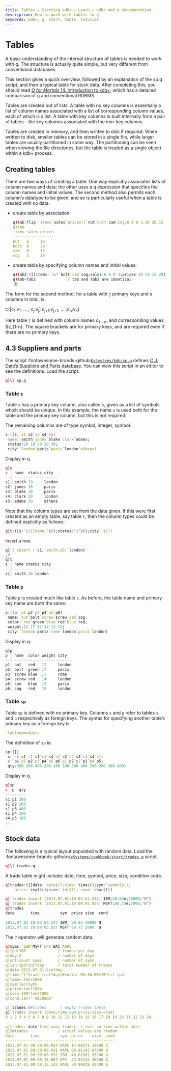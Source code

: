 ```yaml
---
title: Tables – Starting kdb+ – Learn – kdb+ and q documentation
description: How to work with tables in q
keywords: kdb+, q, start, table, tutorial
---
```

# Tables



A basic understanding of the internal structure of tables is needed to work with q. The structure is actually quite simple, but very different from conventional databases.

This section gives a quick overview, followed by an explanation of the sp.q script, and then a typical table for stock data. After completing this, you should read [_Q for Mortals_ 14. Introduction to kdb+](/q4m3/14_Introduction_to_Kdb+/), which has a detailed comparison of q and conventional RDBMS.

Tables are created out of lists. A table with no key columns is essentially a list of column names associated with a list of corresponding column values, each of which is a list. A table with key columns is built internally from a pair of tables – the key columns associated with the non-key columns.

Tables are created in memory, and then written to disk if required. When written to disk, smaller tables can be stored in a single file, while larger tables are usually partitioned in some way. The partitioning can be seen when viewing the file directories, but the table is treated as a single object within a kdb+ process.


## Creating tables

There are two ways of creating a table. One way explicitly associates lists of column names and data; the other uses a q expression that specifies the column names and initial values. The second method also permits each column’s datatype to be given, and so is particularly useful when a table is created with no data.

-   create table by association:

    ```q
    q)tab:flip `items`sales`prices!(`nut`bolt`cam`cog;6 8 0 3;10 20 15 20)
    q)tab
    items sales prices
    ------------------
    nut   6     10
    bolt  8     20
    cam   0     15
    cog   3     20
    ```

-   create table by specifying column names and initial values:

    ```q
    q)tab2:([]items:`nut`bolt`cam`cog;sales:6 8 0 3;prices:10 20 15 20)
    q)tab~tab2              / tab and tab2 are identical
    1b
    ```

The form for the second method, for a table with `j` primary keys and `n` columns in total, is:
<div markdown="1" class="typewriter">
t:([c<sub>1</sub>:v<sub>1</sub>; … ; c<sub>j</sub>:v<sub>j</sub>] c<sub>j+1</sub>:v<sub>j+1</sub>; … ;c<sub>n</sub>:v<sub>n</sub>)
</div>

Here table `t` is defined with column names $c_{1-n}$, and corresponding values $v_{1-n}. The square brackets are for primary keys, and are required even if there are no primary keys.


## 4.3 Suppliers and parts

The script :fontawesome-brands-github:[`KxSystems/kdb/sp.q`](https://github.com/KxSystems/kdb/blob/master/sp.q) defines [C.J. Date’s Suppliers and Parts database](https://en.wikipedia.org/wiki/Suppliers_and_Parts_database). You can view this script in an editor to see the definitions. Load the script.

```q
q)\l sp.q
```


### Table `s`

Table `s` has a primary key column, also called `s`, given as a list of symbols which should be unique. In this example, the name `s` is used both for the table and the primary key column, but this is not required.

The remaining columns are of type symbol, integer, symbol.

```q
s:([s:`s1`s2`s3`s4`s5]
 name:`smith`jones`blake`clark`adams;
 status:20 10 30 20 30;
 city:`london`paris`paris`london`athens)
```

Display in q.

```q
q)s
s | name  status city
--| -------------------
s1| smith 20     london
s2| jones 10     paris
s3| blake 30     paris
s4| clark 20     london
s5| adams 30     athens
```

Note that the column types are set from the data given. If this were first created as an empty table, say table `t`, then the column types could be defined explicitly as follows:

```q
q)t:([s:`$()]name:`$();status:"i"$();city:`$())
```

Insert a row.

```q
q)`t insert (`s1;`smith;20;`london)
,0
q)t
s | name status city
--| -------------------
s1| smith 20 london
```


### Table `p`

Table `p` is created much like table `s`. As before, the table name and primary key name are both the same:

```q
p:([p:`p1`p2`p3`p4`p5`p6]
 name:`nut`bolt`screw`screw`cam`cog;
 color:`red`green`blue`red`blue`red;
 weight:12 17 17 14 12 19;
 city:`london`paris`rome`london`paris`london)
```

Display in q:

```q
q)p
p | name  color weight city
--| -------------------------
p1| nut   red   12     london
p2| bolt  green 17     paris
p3| screw blue  17     rome
p4| screw red   14     london
p5| cam   blue  12     paris
p6| cog   red   19     london
```


### Table `sp`

Table `sp` is defined with no primary key. Columns `s` and `p` refer to tables `s` and `p` respectively as foreign keys. The syntax for specifying another table’s primary key as a foreign key is:

```q
`tablename$data
```

The definition of `sp` is:

```q
sp:([]
 s:`s$`s1`s1`s1`s1`s4`s1`s2`s2`s3`s4`s4`s1;
 p:`p$`p1`p2`p3`p4`p5`p6`p1`p2`p2`p2`p4`p5;
 qty:300 200 400 200 100 100 300 400 200 200 300 400)
```

Display in q.

```q
q)sp
s  p  qty
---------
s1 p1 300
s1 p2 200
s1 p3 400
s1 p4 200
s4 p5 100
...
```


## Stock data

The following is a typical layout populated with random data. Load the :fontawesome-brands-github:[`KxSystems/cookbook/start/trades.q`](https://github.com/KxSystems/cookbook/blob/master/start/trades.q) script.

```q
q)\l trades.q
```

A trade table might include: date, time, symbol, price, size, condition code.

```q
q)trades:([]date:`date$();time:`time$();sym:`symbol$();
    price:`real$();size:`int$(); cond:`char$())

q)`trades insert (2013.07.01;10:03:54.347;`IBM;20.83e;40000;"N")
q)`trades insert (2013.07.01;10:04:05.827;`MSFT;88.75e;2000;"B")
q)trades
date       time         sym  price size  cond
---------------------------------------------
2013.07.01 10:03:54.347 IBM  20.83 40000 N
2013.07.01 10:04:05.827 MSFT 88.75 2000  B
```

The `?` operator will generate random data. 

```q
q)syms:`IBM`MSFT`UPS`BAC`AAPL
q)tpd:100              / trades per day
q)day:5                / number of days
q)cnt:count syms       / number of syms
q)len:tpd*cnt*day      / total number of trades
q)date:2013.07.01+len?day
q)time:"t"$raze (cnt*day)#enlist 09:30:00+15*til tpd
q)time+:len?1000
q)sym:len?syms
q)price:len?100e
q)size:100*len?1000
q)cond:len?" ABCDENZ"

q)`trades:0#trades      / empty trades table
q)`trades insert (date;time;sym;price;size;cond)
0 1 2 3 4 5 6 7 8 9 10 11 12 13 14 15 16 17 18 19 20 21 22 23 24
..
q)trades:`date`time xasc trades  / sort on time within date
q)5#trades             / actual values are random
date       time         sym  price    size  cond
------------------------------------------------
2013.07.01 09:30:00.037 AAPL 14.68571 18800 Z
2013.07.01 09:30:00.431 AAPL 88.91143 87600 B
2013.07.01 09:30:00.631 IBM  46.61601 35200 N
2013.07.01 09:30:15.087 UPS  42.53144 36500 A
2013.07.01 09:30:15.142 AAPL 78.99029 42300 B
```

